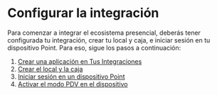 # Configurar la integración

Para comenzar a integrar el ecosistema presencial, deberás tener configurada tu integración, crear tu local y caja, e iniciar sesión en tu dispositivo Point. Para eso, sigue los pasos a continuación:

1. [Crear una aplicación en Tus Integraciones](/developers/es/docs/ecosistema-presencial/integration-configuration/create-app)
2. [Crear el local y la caja](/developers/es/docs/ecosistema-presencial/integration-configuration/create-store-point-of-sale)
3. [Iniciar sesión en un dispositivo Point](/developers/es/docs/ecosistema-presencial/integration-configuration/signin-point)
4. [Activar el modo PDV en el dispositivo](/developers/es/docs/ecosistema-presencial/integration-configuration/enable-pdv)
